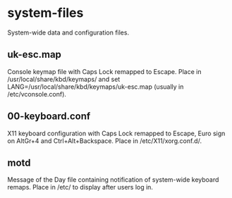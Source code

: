 # system-files
System-wide data and configuration files.

## uk-esc.map
Console keymap file with Caps Lock remapped to Escape.  Place in 
/usr/local/share/kbd/keymaps/ and set 
LANG=/usr/local/share/kbd/keymaps/uk-esc.map (usually in /etc/vconsole.conf).

## 00-keyboard.conf
X11 keyboard configuration with Caps Lock remapped to Escape, Euro sign on
AltGr+4 and Ctrl+Alt+Backspace.  Place in /etc/X11/xorg.conf.d/.

## motd
Message of the Day file containing notification of system-wide keyboard
remaps.  Place in /etc/ to display after users log in.

